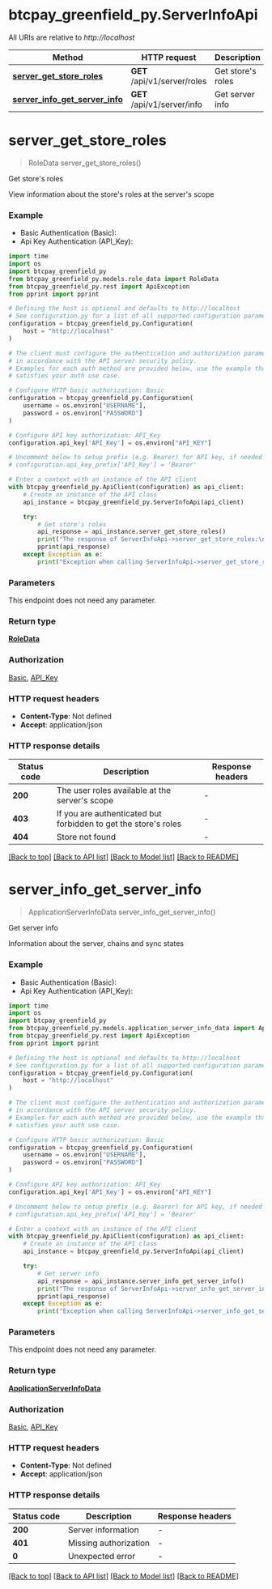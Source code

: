 # btcpay_greenfield_py.ServerInfoApi

All URIs are relative to *http://localhost*

Method | HTTP request | Description
------------- | ------------- | -------------
[**server_get_store_roles**](ServerInfoApi.md#server_get_store_roles) | **GET** /api/v1/server/roles | Get store&#39;s roles
[**server_info_get_server_info**](ServerInfoApi.md#server_info_get_server_info) | **GET** /api/v1/server/info | Get server info


# **server_get_store_roles**
> RoleData server_get_store_roles()

Get store's roles

View information about the store's roles at the server's scope

### Example

* Basic Authentication (Basic):
* Api Key Authentication (API_Key):
```python
import time
import os
import btcpay_greenfield_py
from btcpay_greenfield_py.models.role_data import RoleData
from btcpay_greenfield_py.rest import ApiException
from pprint import pprint

# Defining the host is optional and defaults to http://localhost
# See configuration.py for a list of all supported configuration parameters.
configuration = btcpay_greenfield_py.Configuration(
    host = "http://localhost"
)

# The client must configure the authentication and authorization parameters
# in accordance with the API server security policy.
# Examples for each auth method are provided below, use the example that
# satisfies your auth use case.

# Configure HTTP basic authorization: Basic
configuration = btcpay_greenfield_py.Configuration(
    username = os.environ["USERNAME"],
    password = os.environ["PASSWORD"]
)

# Configure API key authorization: API_Key
configuration.api_key['API_Key'] = os.environ["API_KEY"]

# Uncomment below to setup prefix (e.g. Bearer) for API key, if needed
# configuration.api_key_prefix['API_Key'] = 'Bearer'

# Enter a context with an instance of the API client
with btcpay_greenfield_py.ApiClient(configuration) as api_client:
    # Create an instance of the API class
    api_instance = btcpay_greenfield_py.ServerInfoApi(api_client)

    try:
        # Get store's roles
        api_response = api_instance.server_get_store_roles()
        print("The response of ServerInfoApi->server_get_store_roles:\n")
        pprint(api_response)
    except Exception as e:
        print("Exception when calling ServerInfoApi->server_get_store_roles: %s\n" % e)
```



### Parameters
This endpoint does not need any parameter.

### Return type

[**RoleData**](RoleData.md)

### Authorization

[Basic](../README.md#Basic), [API_Key](../README.md#API_Key)

### HTTP request headers

 - **Content-Type**: Not defined
 - **Accept**: application/json

### HTTP response details
| Status code | Description | Response headers |
|-------------|-------------|------------------|
**200** | The user roles available at the server&#39;s scope |  -  |
**403** | If you are authenticated but forbidden to get the store&#39;s roles |  -  |
**404** | Store not found |  -  |

[[Back to top]](#) [[Back to API list]](../README.md#documentation-for-api-endpoints) [[Back to Model list]](../README.md#documentation-for-models) [[Back to README]](../README.md)

# **server_info_get_server_info**
> ApplicationServerInfoData server_info_get_server_info()

Get server info

Information about the server, chains and sync states

### Example

* Basic Authentication (Basic):
* Api Key Authentication (API_Key):
```python
import time
import os
import btcpay_greenfield_py
from btcpay_greenfield_py.models.application_server_info_data import ApplicationServerInfoData
from btcpay_greenfield_py.rest import ApiException
from pprint import pprint

# Defining the host is optional and defaults to http://localhost
# See configuration.py for a list of all supported configuration parameters.
configuration = btcpay_greenfield_py.Configuration(
    host = "http://localhost"
)

# The client must configure the authentication and authorization parameters
# in accordance with the API server security policy.
# Examples for each auth method are provided below, use the example that
# satisfies your auth use case.

# Configure HTTP basic authorization: Basic
configuration = btcpay_greenfield_py.Configuration(
    username = os.environ["USERNAME"],
    password = os.environ["PASSWORD"]
)

# Configure API key authorization: API_Key
configuration.api_key['API_Key'] = os.environ["API_KEY"]

# Uncomment below to setup prefix (e.g. Bearer) for API key, if needed
# configuration.api_key_prefix['API_Key'] = 'Bearer'

# Enter a context with an instance of the API client
with btcpay_greenfield_py.ApiClient(configuration) as api_client:
    # Create an instance of the API class
    api_instance = btcpay_greenfield_py.ServerInfoApi(api_client)

    try:
        # Get server info
        api_response = api_instance.server_info_get_server_info()
        print("The response of ServerInfoApi->server_info_get_server_info:\n")
        pprint(api_response)
    except Exception as e:
        print("Exception when calling ServerInfoApi->server_info_get_server_info: %s\n" % e)
```



### Parameters
This endpoint does not need any parameter.

### Return type

[**ApplicationServerInfoData**](ApplicationServerInfoData.md)

### Authorization

[Basic](../README.md#Basic), [API_Key](../README.md#API_Key)

### HTTP request headers

 - **Content-Type**: Not defined
 - **Accept**: application/json

### HTTP response details
| Status code | Description | Response headers |
|-------------|-------------|------------------|
**200** | Server information |  -  |
**401** | Missing authorization |  -  |
**0** | Unexpected error |  -  |

[[Back to top]](#) [[Back to API list]](../README.md#documentation-for-api-endpoints) [[Back to Model list]](../README.md#documentation-for-models) [[Back to README]](../README.md)

